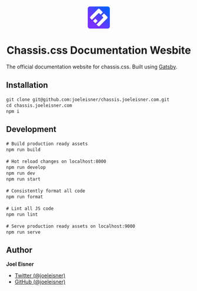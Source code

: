 <p align="center"><img alt="Chassis.css icon" src="src/images/icon.png?raw=true" width="60" /></p>
<h1 align="center">Chassis.css Documentation Wesbite</h1>

The official documentation website for chassis.css. Built using [Gatsby](https://www.gatsbyjs.org).

## Installation
```shell
git clone git@github.com:joeleisner/chassis.joeleisner.com.git
cd chassis.joeleisner.com
npm i
```

## Development
```shell
# Build production ready assets
npm run build

# Hot reload changes on localhost:8000
npm run develop
npm run dev
npm run start

# Consistently format all code
npm run format

# Lint all JS code
npm run lint

# Serve production ready assets on localhost:9000
npm run serve
```

## Author
**Joel Eisner**
* [Twitter (@joeleisner)](https://twitter.com/joeleisner)
* [GitHub (@joeleisner)](https://github.com/joeleisner)